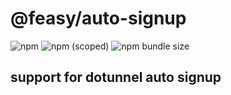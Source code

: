 # @feasy/auto-signup

![npm](https://img.shields.io/npm/v/@feasy/auto-signup)
![npm (scoped)](https://img.shields.io/npm/v/@feasy/auto-signup)
![npm bundle size](https://img.shields.io/bundlephobia/min/@feasy/auto-signup)

## support for dotunnel auto signup

